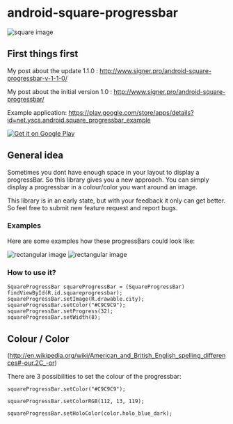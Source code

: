 android-square-progressbar
==========================
![square image](https://googledrive.com/host/0BwESwPCuXtw7eExwSFVLQkR2TTg/IMG_20130628_185136.jpg)
## First things first
My post about the update 1.1.0 : http://www.signer.pro/android-square-progressbar-v-1-1-0/

My post about the initial version 1.0 : http://www.signer.pro/android-square-progressbar/

Example application: https://play.google.com/store/apps/details?id=net.yscs.android.square_progressbar_example

<a href="https://play.google.com/store/apps/details?id=net.yscs.android.square_progressbar_example">
  <img alt="Get it on Google Play"
       src="https://developer.android.com/images/brand/en_generic_rgb_wo_60.png" />
</a>

## General idea
Sometimes you dont have enough space in your layout to display a progressBar. So this library gives you a new approach. You can simply display a progressbar in a colour/color you want around an image.

This library is in an early state, but with your feedback it only can get better. So feel free to submit new feature request and report bugs.
### Examples
Here are some examples how these progressBars could look like:

![rectangular image](https://googledrive.com/host/0BwESwPCuXtw7eExwSFVLQkR2TTg/newscreen1.png)
![rectangular image](https://googledrive.com/host/0BwESwPCuXtw7eExwSFVLQkR2TTg/newscreen2.png)

### How to use it?
    SquareProgressBar squareProgressBar = (SquareProgressBar) findViewById(R.id.squareprogressbar);
    squareProgressBar.setImage(R.drawable.city);
    squareProgressBar.setColor("#C9C9C9");
    squareProgressBar.setProgress(32);
    squareProgressBar.setWidth(8);

## Colour / Color
(http://en.wikipedia.org/wiki/American_and_British_English_spelling_differences#-our.2C_-or)

There are 3 possibilities to set the colour of the progressbar:

    squareProgressBar.setColor("#C9C9C9");
    
  	squareProgressBar.setColorRGB(112, 13, 119);
    
    squareProgressBar.setHoloColor(color.holo_blue_dark);
